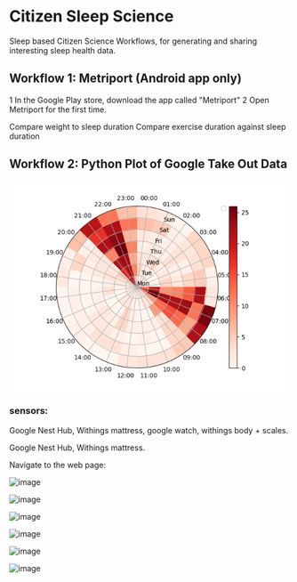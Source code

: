 # Citizen Sleep Science
Sleep based Citizen Science Workflows, for generating and sharing interesting sleep health data.

## Workflow 1: Metriport (Android app only)
1 In the Google Play store, download the app called "Metriport"
2 Open Metriport for the first time.


Compare weight to sleep duration
Compare exercise duration against sleep duration


## Workflow 2: Python Plot of Google Take Out Data
![for_README.png](for_README.png)


### sensors:
Google Nest Hub, Withings mattress, google watch, withings body + scales.


Google Nest Hub, Withings mattress.


Navigate to the web page:

![image](https://github.com/russelljjarvis/CitizenSleepScience/assets/7786645/c21ded31-7f8a-4c9f-99e5-0e13fb661090)

![image](https://github.com/russelljjarvis/CitizenSleepScience/assets/7786645/08fc4e1f-1c7f-4cc1-889d-fb622bb980f0)

![image](https://github.com/russelljjarvis/CitizenSleepScience/assets/7786645/d5c9cf20-cd7f-415a-ac2c-f547fc2e052c)

![image](https://github.com/russelljjarvis/CitizenSleepScience/assets/7786645/afaf9df0-8044-42e1-bf77-fe626518f7f5)

![image](https://github.com/russelljjarvis/CitizenSleepScience/assets/7786645/e86afe63-6c4b-4c5b-adc6-354caf6b2227)

![image](https://github.com/russelljjarvis/CitizenSleepScience/assets/7786645/750e3c11-8c34-43f7-908d-89ab3ef6ffed)

<!---
![image](https://github.com/russelljjarvis/CitizenSleepScience/assets/7786645/5a490405-6518-4a7e-a9e1-275efd34586b)
--->





